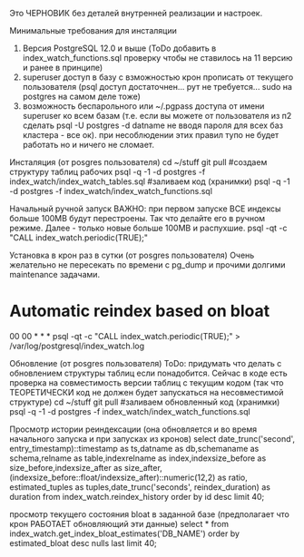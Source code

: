

Это ЧЕРНОВИК без деталей внутренней реализации и настроек.

Минимальные требования для инсталяции
1. Версия PostgreSQL 12.0 и выше (ToDo добавить в index_watch_functions.sql проверку чтобы не ставилось на 11 версию и ранее в принципе)
2. superuser доступ в базу с взможностью крон прописать от текущего пользователя (psql доступ достаточнен... рут не требуется... sudo на postgres на самом деле тоже)
3. возможность беспарольного или ~/.pgpass доступа от имени superuser ко всем базам (т.е. если вы можете от пользователя из п2 сделать psql -U postgres -d datname не вводя пароля для всех баз кластера - все ок).
при несоблюдении этих правил тупо не будет работать но и ничего не сломает.

Инсталяция (от posgres пользователя)
cd ~/stuff
git pull
#создаем структуру таблиц рабочих
psql -q -1 -d postgres -f index_watch/index_watch_tables.sql
#заливаем код (хранимки)
psql -q -1 -d postgres -f index_watch/index_watch_functions.sql

Начальный ручной запуск
ВАЖНО: при первом запуске ВСЕ индексы больше 100MB будут перестроены. Так что делайте его в ручном режиме. Далее - только новые больше 100MB и распухшие.
psql -qt -c "CALL index_watch.periodic(TRUE);"

Установка в крон раз в сутки (от posgres пользователя)
Очень желательно не пересекать по времени с pg_dump и прочими долгими maintenance задачами.
# Automatic reindex based on bloat
00 00 * * *   psql -qt -c "CALL index_watch.periodic(TRUE);" > /var/log/postgresql/index_watch.log

Обновление (от posgres пользователя)
ToDo: придумать что делать с обновлением структуры таблиц если понадобится. Сейчас в коде есть проверка на совместимость версии таблиц с текущим кодом (так что ТЕОРЕТИЧЕСКИ код не должен будет запускаться на несовместимой структуре)
cd ~/stuff
git pull
#заливаем обновленный код (хранимки)
psql -q -1 -d postgres -f index_watch/index_watch_functions.sql


Просмотр истории реиндексации (она обновляется и во время начального запуска и при запусках из кронов)
select date_trunc('second', entry_timestamp)::timestamp as ts,datname as db,schemaname as schema,relname as table,indexrelname as index,indexsize_before as size_before,indexsize_after as size_after,(indexsize_before::float/indexsize_after)::numeric(12,2) as ratio, estimated_tuples as tuples,date_trunc('seconds', reindex_duration) as duration from index_watch.reindex_history order by id desc limit 40;


просмотр текущего состояния bloat в заданной базе (предполагает что крон РАБОТАЕТ обновляющий эти данные)
select * from index_watch.get_index_bloat_estimates('DB_NAME') order by estimated_bloat desc nulls last limit 40;
